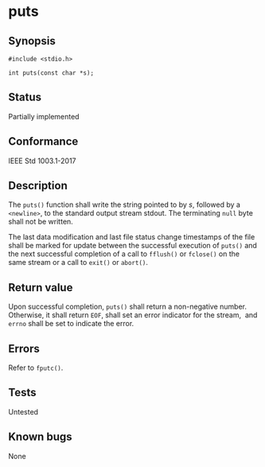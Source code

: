 # puts

## Synopsis

`#include <stdio.h>`

`int puts(const char *s);`

## Status

Partially implemented

## Conformance

IEEE Std 1003.1-2017

## Description

The `puts()` function shall write the string pointed to by _s_, followed by a `<newline>`, to the standard output stream
stdout. The terminating `null` byte shall not be written.

The
last data modification and last file status change timestamps of the file shall be marked for update between the
successful execution of `puts()` and the next successful completion of a call to `fflush()` or `fclose()` on the same
stream or a call to `exit()` or `abort()`.

## Return value

Upon successful completion, `puts()` shall return a non-negative number. Otherwise, it shall return `EOF`, shall set an
error indicator for the stream,  and `errno` shall be set to indicate the error.

## Errors

Refer to `fputc()`.

## Tests

Untested

## Known bugs

None
